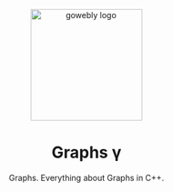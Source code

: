 <div align="center">

<a target="_blank" title="Picked off of Google Images"><img width="196px" alt="gowebly logo" src="https://cdn2.iconfinder.com/data/icons/picons-basic-3/57/basic3-137_relations_graph_connections_structure-512.png"></a>

<a name="readme-top"></a>

# Graphs γ
Graphs. Everything about Graphs in C++.
</div>
